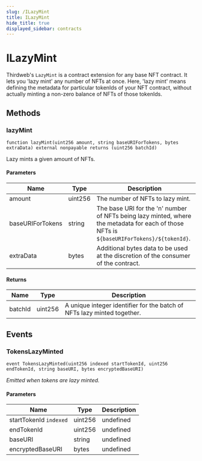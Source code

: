 ```yaml
---
slug: /ILazyMint
title: ILazyMint
hide_title: true
displayed_sidebar: contracts
---
```

# ILazyMint





Thirdweb&#39;s `LazyMint` is a contract extension for any base NFT contract. It lets you &#39;lazy mint&#39; any number of NFTs  at once. Here, &#39;lazy mint&#39; means defining the metadata for particular tokenIds of your NFT contract, without actually  minting a non-zero balance of NFTs of those tokenIds.



## Methods

### lazyMint

```solidity
function lazyMint(uint256 amount, string baseURIForTokens, bytes extraData) external nonpayable returns (uint256 batchId)
```

Lazy mints a given amount of NFTs.



#### Parameters

| Name | Type | Description |
|---|---|---|
| amount | uint256 | The number of NFTs to lazy mint. |
| baseURIForTokens | string | The base URI for the &#39;n&#39; number of NFTs being lazy minted, where the metadata for each                          of those NFTs is `${baseURIForTokens}/${tokenId}`. |
| extraData | bytes | Additional bytes data to be used at the discretion of the consumer of the contract. |

#### Returns

| Name | Type | Description |
|---|---|---|
| batchId | uint256 |         A unique integer identifier for the batch of NFTs lazy minted together. |



## Events

### TokensLazyMinted

```solidity
event TokensLazyMinted(uint256 indexed startTokenId, uint256 endTokenId, string baseURI, bytes encryptedBaseURI)
```



*Emitted when tokens are lazy minted.*

#### Parameters

| Name | Type | Description |
|---|---|---|
| startTokenId `indexed` | uint256 | undefined |
| endTokenId  | uint256 | undefined |
| baseURI  | string | undefined |
| encryptedBaseURI  | bytes | undefined |


